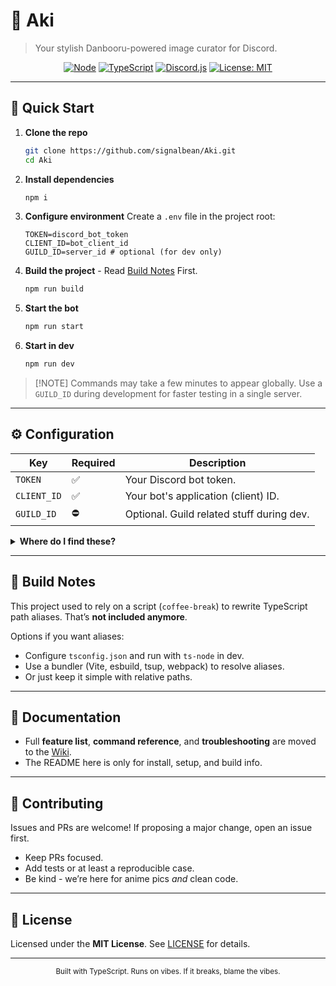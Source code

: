 # 🌸 Aki

> Your stylish Danbooru-powered image curator for Discord.

<p align="center">
  <a href="https://nodejs.org/"><img alt="Node" src="https://img.shields.io/badge/Node-22.18.0-2ea44f"></a>
  <a href="https://www.typescriptlang.org/"><img alt="TypeScript" src="https://img.shields.io/badge/TypeScript-5.9.2-3178c6"></a>
  <a href="https://discord.js.org/"><img alt="Discord.js" src="https://img.shields.io/badge/Discord.js-14.22.1-5865F2"></a>
  <a href="LICENSE"><img alt="License: MIT" src="https://img.shields.io/badge/License-MIT-yellow.svg"></a>
</p>

---

## 🚀 Quick Start

1. **Clone the repo**

   ```bash
   git clone https://github.com/signalbean/Aki.git
   cd Aki
   ```

2. **Install dependencies**

   ```bash
   npm i
   ```

3. **Configure environment**
   Create a `.env` file in the project root:

   ```env
   TOKEN=discord_bot_token
   CLIENT_ID=bot_client_id
   GUILD_ID=server_id # optional (for dev only)
   ```

4. **Build the project** - Read [Build Notes](#-build-notes) First.

   ```bash
   npm run build
   ```

5. **Start the bot**

   ```bash
   npm run start
   ```

6. **Start in dev**

   ```bash
   npm run dev
   ```

> \[!NOTE]
> Commands may take a few minutes to appear globally. Use a `GUILD_ID` during development for faster testing in a single server.

---

## ⚙️ Configuration

| Key         | Required | Description                               |
| ----------- | -------- | ----------------------------------------- |
| `TOKEN`     | ✅       | Your Discord bot token.                   |
| `CLIENT_ID` | ✅       | Your bot's application (client) ID.       |
| `GUILD_ID`  | ⛔️       | Optional. Guild related stuff during dev. |

<details>
<summary><strong>Where do I find these?</strong></summary>

* **TOKEN**: Discord Developer Portal → Applications → *Your App* → Bot → **Reset Token**
* **CLIENT\_ID**: Developer Portal → Applications → *Your App* → General Information
* **GUILD\_ID**: Right‑click your server → **Copy ID** (enable Developer Mode in Discord settings if needed)

</details>

---

## 🧱 Build Notes

This project used to rely on a script (`coffee-break`) to rewrite TypeScript path aliases. That’s **not included anymore**.

Options if you want aliases:

* Configure `tsconfig.json` and run with `ts-node` in dev.
* Use a bundler (Vite, esbuild, tsup, webpack) to resolve aliases.
* Or just keep it simple with relative paths.

---

## 📜 Documentation

* Full **feature list**, **command reference**, and **troubleshooting** are moved to the [Wiki](https://github.com/signalbean/Aki/wiki).
* The README here is only for install, setup, and build info.

---

## 🤝 Contributing

Issues and PRs are welcome! If proposing a major change, open an issue first.

* Keep PRs focused.
* Add tests or at least a reproducible case.
* Be kind - we’re here for anime pics *and* clean code.

---

## 📜 License

Licensed under the **MIT License**. See [LICENSE](LICENSE) for details.

---

<p align="center"><sub>Built with TypeScript. Runs on vibes. If it breaks, blame the vibes.</sub></p>
